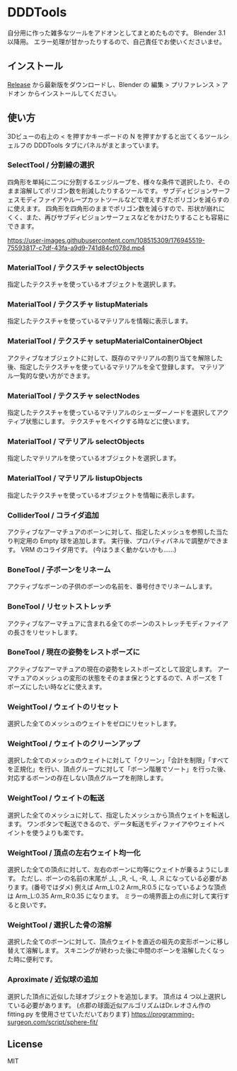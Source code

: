 # DDDTools
自分用に作った雑多なツールをアドオンとしてまとめたものです。
Blender 3.1 以降用。
エラー処理が甘かったりするので、自己責任でお使いくださいませ。

## インストール
[Release](https://github.com/DaDaDan3D/DDDTools/releases) から最新版をダウンロードし、Blender の 編集 > プリファレンス > アドオン からインストールしてください。

## 使い方
3Dビューの右上の < を押すかキーボードの N を押すかすると出てくるツールシェルフの DDDTools タブにパネルがまとまっています。

### SelectTool / 分割線の選択
四角形を単純に二つに分割するエッジループを、様々な条件で選択したり、そのまま溶解してポリゴン数を削減したりするツールです。
サブディビジョンサーフェスモディファイアやループカットツールなどで増えすぎたポリゴンを減らすのに使えます。
四角形を四角形のままでポリゴン数を減らすので、形状が崩れにくく、また、再びサブディビジョンサーフェスなどをかけたりすることも容易にできます。

https://user-images.githubusercontent.com/108515309/176945519-75593817-c7df-43fa-a9d9-741d84cf078d.mp4


### MaterialTool / テクスチャ selectObjects
指定したテクスチャを使っているオブジェクトを選択します。

### MaterialTool / テクスチャ listupMaterials
指定したテクスチャを使っているマテリアルを情報に表示します。

### MaterialTool / テクスチャ setupMaterialContainerObject
アクティブなオブジェクトに対して、既存のマテリアルの割り当てを解除した後、指定したテクスチャを使っているマテリアルを全て登録します。
マテリアル一覧的な使い方ができます。

### MaterialTool / テクスチャ selectNodes
指定したテクスチャを使っているマテリアルのシェーダーノードを選択してアクティブ状態にします。
テクスチャをベイクする時などに使います。

### MaterialTool / マテリアル selectObjects
指定したマテリアルを使っているオブジェクトを選択します。

### MaterialTool / マテリアル listupObjects
指定したテクスチャを使っているオブジェクトを情報に表示します。

### ColliderTool / コライダ追加
アクティブなアーマチュアのボーンに対して、指定したメッシュを参照した当たり判定用の Empty 球を追加します。
実行後、プロパティパネルで調整ができます。
VRM のコライダ用です。
(今はうまく動かないかも……)

### BoneTool / 子ボーンをリネーム
アクティブなボーンの子供のボーンの名前を、番号付きでリネームします。

### BoneTool / リセットストレッチ
アクティブなアーマチュアに含まれる全てのボーンのストレッチモディファイアの長さをリセットします。

### BoneTool / 現在の姿勢をレストポーズに
アクティブなアーマチュアの現在の姿勢をレストポーズとして設定します。
アーマチュアのメッシュの変形の状態をそのまま保とうとするので、A ポーズを T ポーズにしたい時などに使えます。

### WeightTool / ウェイトのリセット
選択した全てのメッシュのウェイトをゼロにリセットします。

### WeightTool / ウェイトのクリーンアップ
選択した全てのメッシュのウェイトに対して「クリーン」「合計を制限」「すべてを正規化」を行い、頂点グループに対して「ボーン階層でソート」を行った後、対応するボーンの存在しない頂点グループを削除します。

### WeightTool / ウェイトの転送
選択した全てのメッシュに対して、指定したメッシュから頂点ウェイトを転送します。
ワンボタンで転送できるので、データ転送モディファイアやウェイトペイントを使うよりも楽です。

### WeightTool / 頂点の左右ウェイト均一化
選択した全ての頂点に対して、左右のボーンに均等にウェイトが乗るようにします。
ただし、ボーンの名前の末尾が \_L, \_R, -L, -R, .L, .R になっている必要があります。(番号ではダメ)
例えば Arm_L:0.2 Arm_R:0.5 になっているような頂点は Arm_L:0.35 Arm_R:0.35 になります。
ミラーの境界面上の点に対して実行すると良いです。

### WeightTool / 選択した骨の溶解
選択した全てのボーンに対して、頂点ウェイトを直近の祖先の変形ボーンに移し替えて溶解します。
スキニングが終わった後に中間のボーンを溶解したくなった時に便利です。

### Aproximate / 近似球の追加
選択した頂点に近似した球オブジェクトを追加します。
頂点は 4 つ以上選択している必要があります。
(点郡の球面近似アルゴリズムはDr.レオさん作の fitting.py を使用させていただいております)
https://programming-surgeon.com/script/sphere-fit/


## License
MIT



